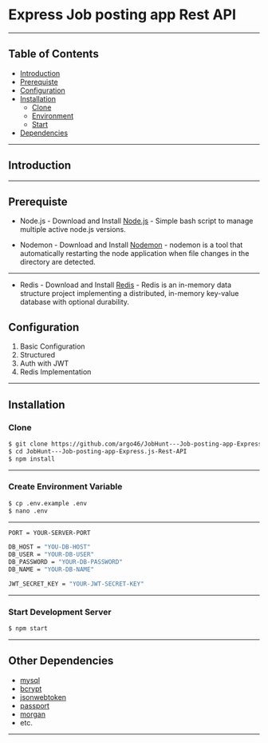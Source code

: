 # Express Job posting app Rest API
---
## Table of Contents

- [Introduction](#introduction)
- [Prerequiste](#prerequiste)
- [Configuration](#configuration)
- [Installation](#installation)
  - [Clone](#clone)
  - [Environment](#create-environment-variable)
  - [Start](#start-development-server)
- [Dependencies](#dependencies)
---

## Introduction
---

## Prerequiste

- Node.js - Download and Install [Node.js](https://nodejs.org/en/) - Simple bash script to manage multiple active node.js versions.

- Nodemon - Download and Install [Nodemon](https://nodemon.io/) - nodemon is a tool that automatically restarting the node application when file changes in the directory are detected.
---
- Redis - Download and Install [Redis](https://redis.io/) - Redis is an in-memory data structure project implementing a distributed, in-memory key-value database with optional durability.

## Configuration

<ol>
  <li>Basic Configuration</li>
  <li>Structured</li>
  <li>Auth with JWT</li>
  <li>Redis Implementation</li>
</ol>

---

## Installation

### Clone
```bash
$ git clone https://github.com/argo46/JobHunt---Job-posting-app-Express.js-Rest-API.git
$ cd JobHunt---Job-posting-app-Express.js-Rest-API
$ npm install
```
---

### Create Environment Variable
```bash
$ cp .env.example .env
$ nano .env
```
---
```bash
PORT = YOUR-SERVER-PORT

DB_HOST = "YOU-DB-HOST"
DB_USER = "YOUR-DB-USER"
DB_PASSWORD = "YOUR-DB-PASSWORD"
DB_NAME = "YOUR-DB-NAME"

JWT_SECRET_KEY = "YOUR-JWT-SECRET-KEY"
```
---
### Start Development Server
```bash
$ npm start
```
---

## Other Dependencies

- [mysql](#)
- [bcrypt](#)
- [jsonwebtoken](#)
- [passport](#)
- [morgan](#)
- etc.

---
